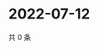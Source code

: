 # 2022-07-12

共 0 条

<!-- BEGIN WEIBO -->
<!-- 最后更新时间 Tue Jul 12 2022 04:01:31 GMT+0800 (China Standard Time) -->

<!-- END WEIBO -->
